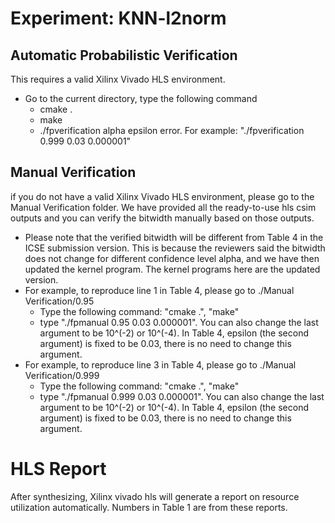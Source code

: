 # Experiment: KNN-l2norm

## Automatic Probabilistic Verification
This requires a valid Xilinx Vivado HLS environment.
- Go to the current directory, type the following command
  - cmake .
  - make
  - ./fpverification alpha epsilon error. For example: "./fpverification 0.999 0.03 0.000001"

## Manual Verification
if you do not have a valid Xilinx Vivado HLS environment, please go to the Manual Verification folder. We have provided all the ready-to-use hls csim outputs and you can verify the bitwidth manually based on those outputs.
- Please note that the verified bitwidth will be different from Table 4 in the ICSE submission version. This is because the reviewers said the bitwidth does not change for different confidence level alpha, and we have then updated the kernel program. The kernel programs here are the updated version.
- For example, to reproduce line 1 in Table 4, please go to ./Manual Verification/0.95
  - Type the following command: "cmake .", "make"
  - type "./fpmanual 0.95 0.03 0.000001". You can also change the last argument to be 10^(-2) or 10^(-4). In Table 4, epsilon (the second argument) is fixed to be 0.03, there is no need to change this argument.
- For example, to reproduce line 3 in Table 4, please go to ./Manual Verification/0.999
  - Type the following command: "cmake .", "make"
  - type "./fpmanual 0.999 0.03 0.000001". You can also change the last argument to be 10^(-2) or 10^(-4). In Table 4, epsilon (the second argument) is fixed to be 0.03, there is no need to change this argument.

# HLS Report
After synthesizing, Xilinx vivado hls will generate a report on resource utilization automatically. Numbers in Table 1 are from these reports.



